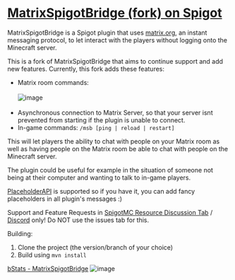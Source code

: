 # [MatrixSpigotBridge (fork) on Spigot](https://www.spigotmc.org/resources/matrixspigotbridge-fork.125450/)

MatrixSpigotBridge is a Spigot plugin that uses [matrix.org](https://matrix.org), an instant messaging protocol, to let interact with the players without logging onto the Minecraft server.

This is a fork of MatrixSpigotBridge that aims to continue support and add new features. Currently, this fork adds these features:
- Matrix room commands: <br><br>![image](https://github.com/user-attachments/assets/ecdb0cf0-ab6a-4368-8216-fe377826b66c)<br><br>
- Asynchronous connection to Matrix Server, so that your server isnt prevented from starting if the plugin is unable to connect.
- In-game commands: `/msb [ping | reload | restart]`

This will let players the ability to chat with people on your Matrix room as well as having people on the Matrix room be able to chat with people on the Minecraft server.

The plugin could be useful for example in the situation of someone not being at their computer and wanting to talk to in-game players.

[PlaceholderAPI](https://www.spigotmc.org/resources/placeholderapi.6245 'Plugin PlaceholderAPI by clip') is supported so if you have it, you can add fancy placeholders in all plugin's messages :)

Support and Feature Requests in [SpigotMC Resource Discussion Tab](https://www.spigotmc.org/threads/matrixspigotbridge-fork.691428/) / [Discord](https://dsc.gg/pseudoforceyt) only! Do NOT use the issues tab for this.

Building:
1. Clone the project (the version/branch of your choice)
2. Build using `mvn install`

[bStats - MatrixSpigotBridge](https://bstats.org/plugin/bukkit/MatrixSpigotBridge/25993)
![image](https://bstats.org/signatures/bukkit/MatrixSpigotBridge.svg)
